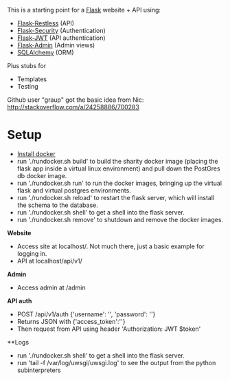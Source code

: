 This is a starting point for a [Flask](http://flask.pocoo.org/) website + API using:

- [Flask-Restless](https://flask-restless.readthedocs.org/en/latest/) (API)
- [Flask-Security](https://pythonhosted.org/Flask-Security/) (Authentication)
- [Flask-JWT](https://pythonhosted.org/Flask-JWT/) (API authentication)
- [Flask-Admin](http://flask-admin.readthedocs.org/en/latest/) (Admin views)
- [SQLAlchemy](http://www.sqlalchemy.org/) (ORM)

Plus stubs for

- Templates
- Testing

Github user "graup" got the basic idea from Nic:
http://stackoverflow.com/a/24258886/700283

Setup
=====

- [Install docker](https://docs.docker.com/engine/installation/)
- run './rundocker.sh build' to build the sharity docker image (placing the flask app inside a virtual linux environment) and pull down the PostGres db docker image.
- run './rundocker.sh run' to run the docker images, bringing up the virtual flask and virtual postgres environments.
- run './rundocker.sh reload' to restart the flask server, which will install the schema to the database.
- run './rundocker.sh shell' to get a shell into the flask server. 
- run './rundocker.sh remove' to shutdown and remove the docker images. 

**Website**

- Access site at localhost/. Not much there, just a basic example for logging in.
- API at localhost/api/v1/<model>

**Admin**

- Access admin at /admin

**API auth**

- POST /api/v1/auth {'username': '', 'password': ''}
- Returns JSON with {'access_token':''}  
- Then request from API using header 'Authorization: JWT $token'

**Logs

- run './rundocker.sh shell' to get a shell into the flask server. 
- run 'tail -f /var/log/uwsgi/uwsgi.log' to see the output from the python subinterpreters
